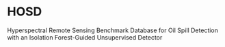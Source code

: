 # HOSD
Hyperspectral Remote Sensing Benchmark Database for Oil Spill Detection with an Isolation Forest-Guided Unsupervised Detector
